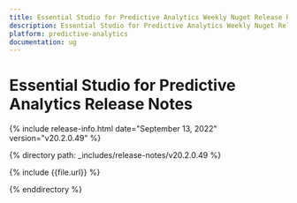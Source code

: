 ```yaml
---
title: Essential Studio for Predictive Analytics Weekly Nuget Release Release Notes  
description: Essential Studio for Predictive Analytics Weekly Nuget Release Release Notes  
platform: predictive-analytics
documentation: ug
---
```


# Essential Studio for Predictive Analytics  Release Notes  

{% include release-info.html date="September 13, 2022"  version="v20.2.0.49" %} 


{% directory path: _includes/release-notes/v20.2.0.49 %}

{% include {{file.url}} %}

{% enddirectory %}